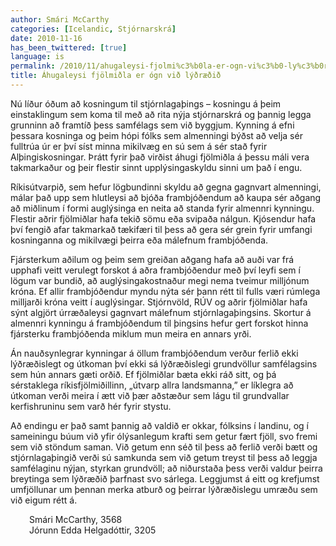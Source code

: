 ```yaml
---
author: Smári McCarthy
categories: [Icelandic, Stjórnarskrá]
date: 2010-11-16
has_been_twittered: [true]
language: is
permalink: /2010/11/ahugaleysi-fjolmi%c3%b0la-er-ogn-vi%c3%b0-ly%c3%b0r%c3%a6%c3%b0i%c3%b0/
title: Áhugaleysi fjölmiðla er ógn við lýðræðið
---
```

<p class="wp-flattr-button">
  <a class="FlattrButton" style="display:none;" href="http://www.smarimccarthy.is/2010/11/ahugaleysi-fjolmi%c3%b0la-er-ogn-vi%c3%b0-ly%c3%b0r%c3%a6%c3%b0i%c3%b0/" title="Áhugaleysi fjölmiðla er ógn við lýðræðið" rev="flattr;uid:smarimc;language:en_GB;category:text;button:compact;">Nú líður óðum að kosningum til stjórnlagaþings - kosningu á þeim einstaklingum sem koma til með að rita nýja stjórnarskrá og þannig legga grunninn að framtíð þess samfélags sem við byggjum. Kynning á efni þessara kosninga og þeim hópi fólks sem almenningi býðst að velja sér fulltrúa úr er því síst minna mikilvæg en sú sem á sér stað fyrir Alþingiskosningar. Þrátt fyrir það virðist áhugi fjölmiðla á þessu máli vera takmarkaður og þeir flestir sinnt upplýsingaskyldu sinni um það í engu. Ríkisútvarpið, sem hefur lögbundinni skyldu að gegna gagnvart almenningi, málar það upp sem hlutleysi að bjóða frambjóðendum að kaupa sér aðgang að miðlinum í formi auglýsinga en neita að standa fyrir almennri kynningu. Flestir aðrir fjölmiðlar hafa tekið sömu eða svipaða nálgun. Kjósendur hafa því fengið afar takmarkað tækifæri til þess að gera sér grein fyrir umfangi kosninganna og mikilvægi þeirra eða málefnum frambjóðen</a>
</p>

Nú líður óðum að kosningum til stjórnlagaþings &#8211; kosningu á þeim einstaklingum sem koma til með að rita nýja stjórnarskrá og þannig legga grunninn að framtíð þess samfélags sem við byggjum. Kynning á efni þessara kosninga og þeim hópi fólks sem almenningi býðst að velja sér fulltrúa úr er því síst minna mikilvæg en sú sem á sér stað fyrir Alþingiskosningar. Þrátt fyrir það virðist áhugi fjölmiðla á þessu máli vera takmarkaður og þeir flestir sinnt upplýsingaskyldu sinni um það í engu.

Ríkisútvarpið, sem hefur lögbundinni skyldu að gegna gagnvart almenningi, málar það upp sem hlutleysi að bjóða frambjóðendum að kaupa sér aðgang að miðlinum í formi auglýsinga en neita að standa fyrir almennri kynningu. Flestir aðrir fjölmiðlar hafa tekið sömu eða svipaða nálgun. Kjósendur hafa því fengið afar takmarkað tækifæri til þess að gera sér grein fyrir umfangi kosninganna og mikilvægi þeirra eða málefnum frambjóðenda.

Fjársterkum aðilum og þeim sem greiðan aðgang hafa að auði var frá upphafi veitt verulegt forskot á aðra frambjóðendur með því leyfi sem í lögum var bundið, að auglýsingakostnaður megi nema tveimur milljónum króna. Ef allir frambjóðendur myndu nýta sér þann rétt til fulls væri rúmlega milljarði króna veitt í auglýsingar. Stjórnvöld, RÚV og aðrir fjölmiðlar hafa sýnt algjört úrræðaleysi gagnvart málefnum stjórnlagaþingsins. Skortur á almennri kynningu á frambjóðendum til þingsins hefur gert forskot hinna fjársterku frambjóðenda miklum mun meira en annars yrði.

Án nauðsynlegrar kynningar á öllum frambjóðendum verður ferlið ekki lýðræðislegt og útkoman því ekki sá lýðræðislegi grundvöllur samfélagsins sem hún annars gæti orðið. Ef fjölmiðlar bæta ekki ráð sitt, og þá sérstaklega ríkisfjölmiðillinn, „útvarp allra landsmanna,” er líklegra að útkoman verði meira í ætt við þær aðstæður sem lágu til grundvallar kerfishruninu sem varð hér fyrir stystu.

Að endingu er það samt þannig að valdið er okkar, fólksins í landinu, og í sameiningu búum við yfir ólýsanlegum krafti sem getur fært fjöll, svo fremi sem við stöndum saman. Við getum enn séð til þess að ferlið verði bætt og stjórnlagaþingið verði sú samkunda sem við getum treyst til þess að leggja samfélaginu nýjan, styrkan grundvöll; að niðurstaða þess verði valdur þeirra breytinga sem lýðræðið þarfnast svo sárlega. Leggjumst á eitt og krefjumst umfjöllunar um þennan merka atburð og þeirrar lýðræðislegu umræðu sem við eigum rétt á.

<p style="padding-left: 30px;">
  Smári McCarthy, 3568<br /> Jórunn Edda Helgadóttir, 3205
</p>
